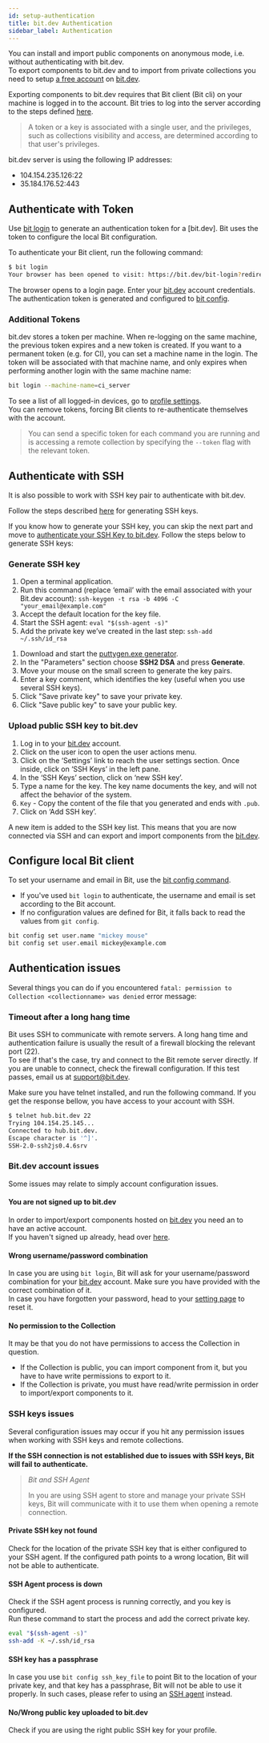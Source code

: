 ```yaml
---
id: setup-authentication
title: bit.dev Authentication
sidebar_label: Authentication
---
```


You can install and import public components on anonymous mode, i.e. without authenticating with bit.dev.  
To export components to bit.dev and to import from private collections you need to setup [a free account](https://bit.dev/signup) on [bit.dev](https://bit.dev).  

Exporting components to bit.dev requires that Bit client (Bit cli) on your machine is logged in to the account. Bit tries to log into the server according to the steps defined [here](/docs/bit-server#authentication).  

> A token or a key is associated with a single user, and the privileges, such as collections visibility and access, are determined according to that user's privileges.  

bit.dev server is using the following IP addresses:  

- 104.154.235.126:22  
- 35.184.176.52:443  

## Authenticate with Token

Use [bit login](/docs/apis/cli-all#login) to generate an authentication token for a [bit.dev]. Bit uses the token to configure the local Bit configuration.

To authenticate your Bit client, run the following command:

```bash
$ bit login
Your browser has been opened to visit: https://bit.dev/bit-login?redirect_uri=http://localhost:8085...
```

The browser opens to a login page. Enter your [bit.dev](https://bit.dev) account credentials. The authentication token is generated and configured to [bit config](/docs/apis/cli-all#config).

### Additional Tokens

bit.dev stores a token per machine. When re-logging on the same machine, the previous token expires and a new token is created. If you want to a permanent token (e.g. for CI), you can set a machine name in the login. The token will be associated with that machine name, and only expires when performing another login with the same machine name:  

```bash
bit login --machine-name=ci_server
```

To see a list of all logged-in devices, go to [profile settings](https://bit.dev/settings).  
You can remove tokens, forcing Bit clients to re-authenticate themselves with the account.

> You can send a specific token for each command you are running and is accessing a remote collection by specifying the `--token` flag with the relevant token.

## Authenticate with SSH

It is also possible to work with SSH key pair to authenticate with bit.dev.  

Follow the steps described [here](https://help.github.com/en/articles/generating-a-new-ssh-key-and-adding-it-to-the-ssh-agent) for generating SSH keys.

If you know how to generate your SSH key, you can skip the next part and move to [authenticate your SSH Key to bit.dev](#upload-public-ssh-key-to-bitsrcio).
Follow the steps below to generate SSH keys:  

### Generate SSH key

<!--DOCUSAURUS_CODE_TABS-->
<!--MacOS / Linux-->

1. Open a terminal application.
1. Run this command (replace ‘email’ with the email associated with your Bit.dev account): `ssh-keygen -t rsa -b 4096 -C "your_email@example.com"`
1. Accept the default location for the key file.
1. Start the SSH agent: `eval "$(ssh-agent -s)"`
1. Add the private key we’ve created in the last step: `ssh-add ~/.ssh/id_rsa`

<!--Windows-->

1. Download and start the [puttygen.exe generator](https://winscp.net/eng/docs/ui_puttygen).
1. In the "Parameters" section choose **SSH2 DSA** and press **Generate**.
1. Move your mouse on the small screen to generate the key pairs.
1. Enter a key comment, which identifies the key (useful when you use several SSH keys).
1. Click "Save private key" to save your private key.
1. Click "Save public key" to save your public key.

<!--END_DOCUSAURUS_CODE_TABS-->

### Upload public SSH key to bit.dev

1. Log in to your [bit.dev](https://bit.dev/login) account.
1. Click on the user icon to open the user actions menu.
1. Click on the ‘Settings’ link to reach the user settings section. Once inside, click on ‘SSH Keys’ in the left pane.
1. In the ‘SSH Keys’ section, click on ‘new SSH key’.
1. Type a name for the key. The key name documents the key, and will not affect the behavior of the system.
1. `Key` - Copy the content of the file that you generated and ends with `.pub`.
1. Click on ‘Add SSH key’.  

A new item is added to the SSH key list. This means that you are now connected via SSH and can export and import components from the [bit.dev](https://bit.dev).

## Configure local Bit client

To set your username and email in Bit, use the [bit config command](/docs/apis/cli-all#config).

- If you've used `bit login` to authenticate, the username and email is set according to the Bit account.
- If no configuration values are defined for Bit, it falls back to read the values from `git config`.

```bash
bit config set user.name "mickey mouse"
bit config set user.email mickey@example.com
```

## Authentication issues

Several things you can do if you encountered `fatal: permission to Collection <collectionname> was denied` error message:

### Timeout after a long hang time

Bit uses SSH to communicate with remote servers. A long hang time and authentication failure is usually the result of a firewall blocking the relevant port (22).  
To see if that's the case, try and connect to the Bit remote server directly. If you are unable to connect, check the firewall configuration. If this test passes, email us at [support@bit.dev](mailto:support@bit.dev).

Make sure you have telnet installed, and run the following command. If you get the response bellow, you have access to your account with SSH.  

```sh
$ telnet hub.bit.dev 22
Trying 104.154.25.145...
Connected to hub.bit.dev.
Escape character is '^]'.
SSH-2.0-ssh2js0.4.6srv
```

### Bit.dev account issues

Some issues may relate to simply account configuration issues.

#### You are not signed up to bit.dev

In order to import/export components hosted on [bit.dev](https://bit.dev) you need an to have an active account.  
If you haven't signed up already, head over [here](https://bit.dev/signup).

#### Wrong username/password combination

In case you are using `bit login`, Bit will ask for your username/password combination for your [bit.dev](https://bit.dev) account. Make sure you have provided with the correct combination of it.  
In case you have forgotten your password, head to your [setting page](https://bit.dev/settings/profile) to reset it.

#### No permission to the Collection

It may be that you do not have permissions to access the Collection in question.

- If the Collection is public, you can import component from it, but you have to have write permissions to export to it.
- If the Collection is private, you must have read/write permission in order to import/export components to it.

### SSH keys issues

Several configuration issues may occur if you hit any permission issues when working with SSH keys and remote collections.

**If the SSH connection is not established due to issues with SSH keys, Bit will fail to authenticate.**

> *Bit and SSH Agent*
>
> In you are using SSH agent to store and manage your private SSH keys, Bit will communicate with it to use them when opening a remote connection.

#### Private SSH key not found

Check for the location of the private SSH key that is either configured to your SSH agent. If the configured path points to a wrong location, Bit will not be able to authenticate.

#### SSH Agent process is down

Check if the SSH agent process is running correctly, and you key is configured.  
Run these command to start the process and add the correct private key.

```bash
eval "$(ssh-agent -s)"
ssh-add -K ~/.ssh/id_rsa
```

#### SSH key has a passphrase

In case you use `bit config ssh_key_file` to point Bit to the location of your private key, and that key has a passphrase, Bit will not be able to use it properly. In such cases, please refer to using an [SSH agent](https://www.ssh.com/ssh/agent#sec-Starting-code-ssh-agent-code) instead.

#### No/Wrong public key uploaded to bit.dev

Check if you are using the right public SSH key for your profile.  
